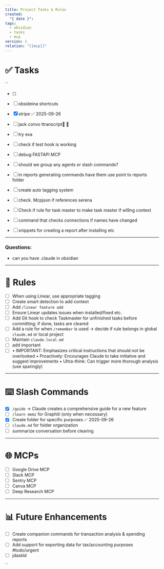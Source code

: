 ```yaml
---
title: Project Tasks & Rules
created:
  "{ date }":
tags:
  - obsidian
  - tasks
  - mcp
version: 1
relation: "[[mcp]]"
---
```


# ✅ Tasks

``


- [ ]
- [ ] obsideina shortcuts
- [x] stripe ✅ 2025-09-26
- [ ] jack convo ttranscript🏁 🔺
- [ ] try exa
- [ ] check if test hook is working
- [ ] debug FASTAPI MCP
- [ ] should we group any agents or slash commands?
- [ ] in reports generating commands have them use point to reports folder
- [ ] create auto tagging system
- [ ] check. Mcpjson if references serena
- [ ] Check if rule for task master to make task master if wl9ng context
- [ ] command that checks connections if names have changed
- [ ] snippets for creating a report after installing etc



---

### **Questions:**

- can you have .claude in obsidian


---

# 📐 Rules
- [ ] When using Linear, use appropriate tagging
- [ ] Create smart detection to add context
- [ ] Add `/linear feature add`
- [ ] Ensure Linear updates issues when installed/fixed etc.
- [ ] Add Git hook to check Taskmaster for unfinished tasks before committing; if done, tasks are cleared
- [ ] Add a rule for when `/remember` is used → decide if rule belongs in global `claude.md` or local project
- [ ] Maintain `claude.local.md`
- [ ] add important
- [ ] • IMPORTANT: Emphasizes critical instructions that should not be overlooked
• Proactively: Encourages Claude to take initiative and suggest improvements
• Ultra-think: Can trigger more thorough analysis (use sparingly)

---

# ⌨️ Slash Commands
- [x] `/guide` → Claude creates a comprehensive guide for a new feature
- [ ] `/learn memz` for Graphiti (only when necessary)
- [x] Create folder for specific purposes ✅ 2025-09-26
- [ ] `claude.md` for folder organization
- [ ] summarize conversation before clearing

---

# 🌐 MCPs
- [ ] Google Drive MCP
- [ ] Slack MCP
- [ ] Sentry MCP
- [ ] Canva MCP
- [ ] Deep Research MCP
---

# 📊 Future Enhancements
- [ ] Create companion commands for transaction analysis & spending reports
- [ ] Add support for exporting data for tax/accounting purposes
#todo/urgent
- [ ] jdaskld

``
